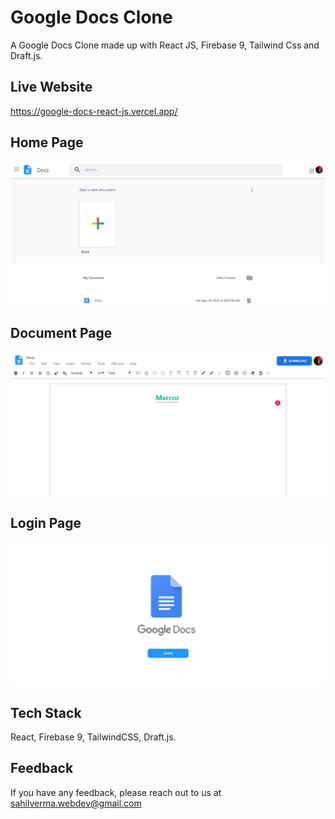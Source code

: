 # Google Docs Clone

A Google Docs Clone made up with React JS, Firebase 9, Tailwind Css and Draft.js.

## Live Website

https://google-docs-react-js.vercel.app/

## Home Page

![Home](/screenshot/home.PNG)

## Document Page

![Explore](/screenshot/document.PNG)

## Login Page

![Login](/screenshot/login.PNG)

## Tech Stack

React, Firebase 9, TailwindCSS, Draft.js.

## Feedback

If you have any feedback, please reach out to us at sahilverma.webdev@gmail.com
